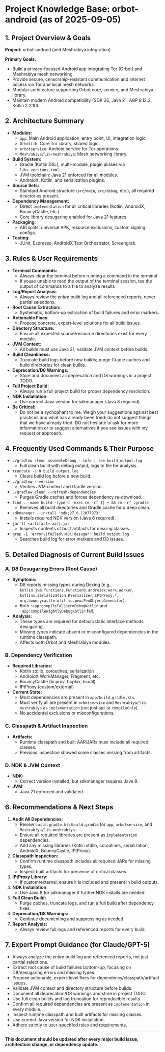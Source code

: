# Project Knowledge Base: orbot-android (as of 2025-09-05)

## 1. Project Overview & Goals

**Project:** orbot-android (and Meshrabiya integration)

**Primary Goals:**
- Build a privacy-focused Android app integrating Tor (Orbot) and Meshrabiya mesh networking.
- Provide secure, censorship-resistant communication and internet access via Tor and local mesh networks.
- Modular architecture supporting Orbot core, service, and Meshrabiya library.
- Maintain modern Android compatibility (SDK 36, Java 21, AGP 8.12.2, Kotlin 2.2.10).

## 2. Architecture Summary

- **Modules:**
  - `app`: Main Android application, entry point, UI, integration logic.
  - `OrbotLib`: Core Tor library, shared logic.
  - `orbotservice`: Android service for Tor operations.
  - `Meshrabiya/lib-meshrabiya`: Mesh networking library.
- **Build System:**
  - Gradle (Kotlin DSL), multi-module, plugin aliases via `libs.versions.toml`.
  - JVM toolchain: Java 21 enforced for all modules.
  - AndroidX, Kotlin, and serialization plugins.
- **Source Sets:**
  - Standard Android structure (`src/main`, `src/debug`, etc.), all required directories present.
- **Dependency Management:**
  - Direct `implementation` for all critical libraries (Kotlin, AndroidX, BouncyCastle, etc.).
  - Core library desugaring enabled for Java 21 features.
- **Packaging:**
  - ABI splits, universal APK, resource exclusions, custom signing configs.
- **Testing:**
  - JUnit, Espresso, AndroidX Test Orchestrator, Screengrab.

## 3. Rules & User Requirements

- **Terminal Commands:**
  - Always clear the terminal before running a command in the terminal
  - If youae unable to read the output of the terminal session, tee the output of commands to  a file to analyze  results 
- **Log/Report Analysis:**
  - Always review the *entire* build log and all referenced reports, never partial selections.
- **Root Cause Extraction:**
  - Systematic, bottom-up extraction of build failures and error markers.
- **Actionable Fixes:**
  - Propose concrete, expert-level solutions for all build issues.
- **Directory Structure:**
  - Ensure all expected source/resource directories exist for every module.
- **JVM Context:**
  - All builds must use Java 21; validate JVM context before builds.
- **Build Cleanliness:**
  - Truncate build logs before new builds; purge Gradle caches and build directories for clean builds.
- **Deprecation/D8 Warnings:**
  - Store and document all deprecation and D8 warnings in a project TODO.
- **Full Project Build:**
  - Always run a full project build for proper dependency resolution.
- **NDK Installation:**
  - Use correct Java version for sdkmanager (Java 8 required).
- **Be Critical:**
  - Do not be a sychophant to me. Weigh your suggestions against best practices and what has already been tried: do not suggest things that we have already tried. DO not hesitate to ask for more information or to suggest alternatives if you see issues with my request or approach.

## 4. Frequently Used Commands & Their Purpose

- `./gradlew clean assembleDebug --info | tee build_output.log`
  - Full clean build with debug output, logs to file for analysis.
- `truncate -s 0 build_output.log`
  - Clears build log before a new build.
- `./gradlew --version`
  - Verifies JVM context and Gradle version.
- `./gradlew clean --refresh-dependencies`
  - Purges Gradle caches and forces dependency re-download.
- `find . -name build -type d -exec rm -rf {} + && rm -rf .gradle`
  - Removes all build directories and Gradle cache for a deep clean.
- `sdkmanager --install 'ndk;27.0.12077973'`
  - Installs required NDK version (Java 8 required).
- `jar tf <artifact>.aar|.jar`
  - Inspects contents of built artifacts for missing classes.
- `grep -i 'error\|failed\|d8\|desugar' build_output.log`
  - Searches build log for error markers and D8 issues.

## 5. Detailed Diagnosis of Current Build Issues

### A. D8 Desugaring Errors (Root Cause)
- **Symptoms:**
  - D8 reports missing types during Dexing (e.g., `kotlin.jvm.functions.Function0`, `androidx.work.Worker`, `kotlinx.serialization.KSerializer`, `IPtProxy.*`, `org.bouncycastle.util.io.pem.PemObjectGenerator`).
  - Both `:app:compileFullpermDebugKotlin` and `:app:compileNightlyDebugKotlin` fail.
- **Analysis:**
  - These types are required for default/static interface methods desugaring.
  - Missing types indicate absent or misconfigured dependencies in the runtime classpath.
  - Affects both Orbot and Meshrabiya modules.

### B. Dependency Verification
- **Required Libraries:**
  - Kotlin stdlib, coroutines, serialization
  - AndroidX WorkManager, Fragment, etc.
  - BouncyCastle (bcprov, bcpkix, bcutil)
  - IPtProxy (custom/external)
- **Current State:**
  - Most dependencies are present in `app/build.gradle.kts`.
  - Must verify all are present in `orbotservice` and `Meshrabiya/lib-meshrabiya` as `implementation` (not just `api` or `compileOnly`).
  - No accidental exclusions or misconfigurations.

### C. Classpath & Artifact Inspection
- **Artifacts:**
  - Runtime classpath and built AAR/JARs must include all required classes.
  - Previous inspection showed some classes missing from artifacts.

### D. NDK & JVM Context
- **NDK:**
  - Correct version installed, but sdkmanager requires Java 8.
- **JVM:**
  - Java 21 enforced and validated.

## 6. Recommendations & Next Steps

1. **Audit All Dependencies:**
   - Review `build.gradle.kts`/`build.gradle` for `app`, `orbotservice`, and `Meshrabiya/lib-meshrabiya`.
   - Ensure all required libraries are present as `implementation` dependencies.
   - Add any missing libraries (Kotlin stdlib, coroutines, serialization, AndroidX, BouncyCastle, IPtProxy).
2. **Classpath Inspection:**
   - Confirm runtime classpath includes all required JARs for missing types.
   - Inspect built artifacts for presence of critical classes.
3. **IPtProxy Library:**
   - If custom/external, ensure it is included and present in build outputs.
4. **NDK Installation:**
   - Use Java 8 for sdkmanager if further NDK installs are needed.
5. **Full Clean Build:**
   - Purge caches, truncate logs, and run a full build after dependency fixes.
6. **Deprecation/D8 Warnings:**
   - Continue documenting and suppressing as needed.
7. **Report Analysis:**
   - Always review full logs and referenced reports for every build.

## 7. Expert Prompt Guidance (for Claude/GPT-5)

- Always analyze the *entire* build log and referenced reports, not just partial selections.
- Extract root cause of build failures bottom-up, focusing on D8/desugaring errors and missing types.
- Propose actionable, expert-level fixes for dependency/classpath/artifact issues.
- Validate JVM context and directory structure before builds.
- Document all deprecation/D8 warnings and store in project TODO.
- Use full clean builds and log truncation for reproducible results.
- Confirm all required dependencies are present as `implementation` in every module.
- Inspect runtime classpath and built artifacts for missing classes.
- Use correct Java version for NDK installation.
- Adhere strictly to user-specified rules and requirements.

---

**This document should be updated after every major build issue, architecture change, or dependency update.**
